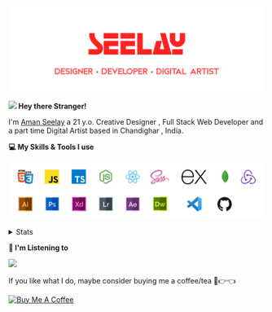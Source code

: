 [![banner](./images/seelay.svg)](https://seelay.in)

**<img src="https://media.giphy.com/media/hvRJCLFzcasrR4ia7z/giphy.gif" width="25px"> Hey there Stranger!**

I'm [Aman Seelay](https://seelay.in) a 21 y.o. Creative Designer , Full Stack Web Developer and a part time Digital Artist based in Chandighar , India.

**💻 My Skills & Tools I use**

[![banner](./images/skills&tools.svg)](https://seelay.in)

<details>
  <summary>Stats</summary>

---

<!--START_SECTION:waka-->
![Profile Views](http://img.shields.io/badge/Profile%20Views-8-blue)

**🐱 My Github Data** 

> 🏆 395 Contributions in the Year 2021
 > 
> 📦 523.2 kB Used in Github's Storage 
 > 
> 🚫 Not Opted to Hire
 > 
> 📜 1 Public Repository 
 > 
> 🔑 78 Private Repositories  
 > 
**I'm a Night 🦉** 

```text
🌞 Morning    179 commits    ██████░░░░░░░░░░░░░░░░░░░   26.17% 
🌆 Daytime    88 commits     ███░░░░░░░░░░░░░░░░░░░░░░   12.87% 
🌃 Evening    173 commits    ██████░░░░░░░░░░░░░░░░░░░   25.29% 
🌙 Night      244 commits    █████████░░░░░░░░░░░░░░░░   35.67%

```
📅 **I'm Most Productive on Thursday** 

```text
Monday       125 commits    ████░░░░░░░░░░░░░░░░░░░░░   18.27% 
Tuesday      71 commits     ██░░░░░░░░░░░░░░░░░░░░░░░   10.38% 
Wednesday    77 commits     ██░░░░░░░░░░░░░░░░░░░░░░░   11.26% 
Thursday     165 commits    ██████░░░░░░░░░░░░░░░░░░░   24.12% 
Friday       109 commits    ████░░░░░░░░░░░░░░░░░░░░░   15.94% 
Saturday     70 commits     ██░░░░░░░░░░░░░░░░░░░░░░░   10.23% 
Sunday       67 commits     ██░░░░░░░░░░░░░░░░░░░░░░░   9.8%

```


📊 **This Week I Spent My Time On** 

```text
⌚︎ Time Zone: Asia/Kolkata

💬 Programming Languages: 
Other                    9 hrs 30 mins       ██████████████████████░░░   87.73% 
TypeScript               43 mins             █░░░░░░░░░░░░░░░░░░░░░░░░   6.67% 
JSON                     20 mins             ░░░░░░░░░░░░░░░░░░░░░░░░░   3.14% 
Sass                     6 mins              ░░░░░░░░░░░░░░░░░░░░░░░░░   1.0% 
JavaScript               2 mins              ░░░░░░░░░░░░░░░░░░░░░░░░░   0.4%

🔥 Editors: 
Browser                  9 hrs 27 mins       █████████████████████░░░░   87.29% 
VS Code                  1 hr 22 mins        ███░░░░░░░░░░░░░░░░░░░░░░   12.71%

🐱‍💻 Projects: 
tab                      10 hrs 50 mins      █████████████████████████   100.0%

💻 Operating System: 
Windows                  10 hrs 50 mins      █████████████████████████   100.0%

```

**I Mostly Code in JavaScript** 

```text
JavaScript               49 repos            ███████████████░░░░░░░░░░   62.82% 
TypeScript               16 repos            █████░░░░░░░░░░░░░░░░░░░░   20.51% 
HTML                     5 repos             █░░░░░░░░░░░░░░░░░░░░░░░░   6.41% 
Vue                      4 repos             █░░░░░░░░░░░░░░░░░░░░░░░░   5.13% 
CSS                      3 repos             █░░░░░░░░░░░░░░░░░░░░░░░░   3.85%

```


**Timeline**

![Chart not found](https://raw.githubusercontent.com/ImSeelay/ImSeelay/master/charts/bar_graph.png) 


<!--END_SECTION:waka-->

---

 </details>

**🎵 I'm Listening to**

<object data="https://now-play.vercel.app/api/generate?uid=7a17a86e-d6b7-43b5-8d9c-1d6dae42a779" >

  <img src="https://now-play.vercel.app/api/generate?uid=7a17a86e-d6b7-43b5-8d9c-1d6dae42a779" />

</object>

If you like what I do, maybe consider buying me a coffee/tea 🥺👉👈

<a href="https://www.buymeacoffee.com/seelay" target="_blank"><img src="https://cdn.buymeacoffee.com/buttons/v2/default-red.png" alt="Buy Me A Coffee" width="150" ></a>
